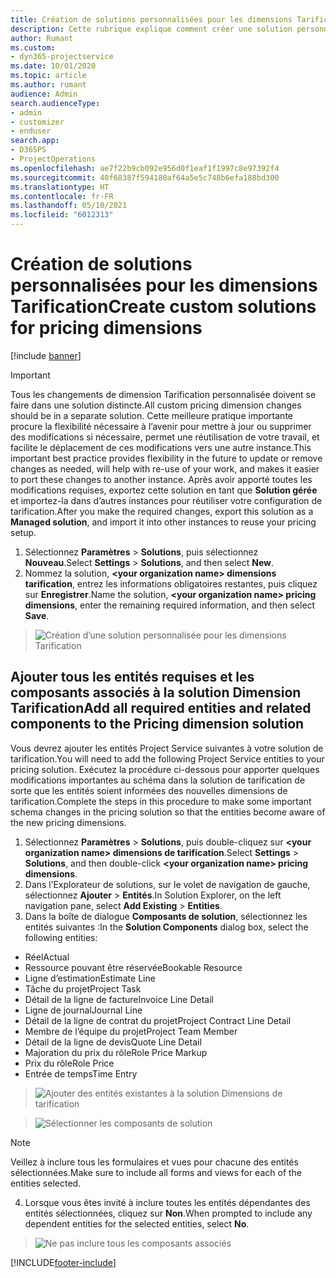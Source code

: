 ```yaml
---
title: Création de solutions personnalisées pour les dimensions Tarification
description: Cette rubrique explique comment créer une solution personnalisée lors de la création de dimensions Tarification personnalisées.
author: Rumant
ms.custom:
- dyn365-projectservice
ms.date: 10/01/2020
ms.topic: article
ms.author: rumant
audience: Admin
search.audienceType:
- admin
- customizer
- enduser
search.app:
- D365PS
- ProjectOperations
ms.openlocfilehash: ae7f22b9cb092e956d0f1eaf1f1997c8e97392f4
ms.sourcegitcommit: 40f68387f594180af64a5e5c748b6efa188bd300
ms.translationtype: HT
ms.contentlocale: fr-FR
ms.lasthandoff: 05/10/2021
ms.locfileid: "6012313"
---
```

# <a name="create-custom-solutions-for-pricing-dimensions"></a><span data-ttu-id="581a6-103">Création de solutions personnalisées pour les dimensions Tarification</span><span class="sxs-lookup"><span data-stu-id="581a6-103">Create custom solutions for pricing dimensions</span></span>

[!include [banner](../includes/psa-now-project-operations.md)]

> [!IMPORTANT]
> <span data-ttu-id="581a6-104">Tous les changements de dimension Tarification personnalisée doivent se faire dans une solution distincte.</span><span class="sxs-lookup"><span data-stu-id="581a6-104">All custom pricing dimension changes should be in a separate solution.</span></span> <span data-ttu-id="581a6-105">Cette meilleure pratique importante procure la flexibilité nécessaire à l’avenir pour mettre à jour ou supprimer des modifications si nécessaire, permet une réutilisation de votre travail, et facilite le déplacement de ces modifications vers une autre instance.</span><span class="sxs-lookup"><span data-stu-id="581a6-105">This important best practice provides flexibility in the future to update or remove changes as needed, will help with re-use of your work, and makes it easier to port these changes to another instance.</span></span> <span data-ttu-id="581a6-106">Après avoir apporté toutes les modifications requises, exportez cette solution en tant que **Solution gérée** et importez-la dans d’autres instances pour réutiliser votre configuration de tarification.</span><span class="sxs-lookup"><span data-stu-id="581a6-106">After you make the required changes, export this solution as a **Managed solution**, and import it into other instances to reuse your pricing setup.</span></span>

1. <span data-ttu-id="581a6-107">Sélectionnez **Paramètres** > **Solutions**, puis sélectionnez **Nouveau**.</span><span class="sxs-lookup"><span data-stu-id="581a6-107">Select **Settings** > **Solutions**, and then select **New**.</span></span> 
2. <span data-ttu-id="581a6-108">Nommez la solution, **\<your organization name> dimensions tarification**, entrez les informations obligatoires restantes, puis cliquez sur **Enregistrer**.</span><span class="sxs-lookup"><span data-stu-id="581a6-108">Name the solution, **\<your organization name> pricing dimensions**, enter the remaining required information, and then select **Save**.</span></span>

> ![Création d’une solution personnalisée pour les dimensions Tarification](media/Creation-of-custom-pricing-dimension-solution.PNG)
  
## <a name="add-all-required-entities-and-related-components-to-the-pricing-dimension-solution"></a><span data-ttu-id="581a6-110">Ajouter tous les entités requises et les composants associés à la solution Dimension Tarification</span><span class="sxs-lookup"><span data-stu-id="581a6-110">Add all required entities and related components to the Pricing dimension solution</span></span>
<span data-ttu-id="581a6-111">Vous devrez ajouter les entités Project Service suivantes à votre solution de tarification.</span><span class="sxs-lookup"><span data-stu-id="581a6-111">You will need to add the following Project Service entities to your pricing solution.</span></span> <span data-ttu-id="581a6-112">Exécutez la procédure ci-dessous pour apporter quelques modifications importantes au schéma dans la solution de tarification de sorte que les entités soient informées des nouvelles dimensions de tarification.</span><span class="sxs-lookup"><span data-stu-id="581a6-112">Complete the steps in this procedure to make some important schema changes in the pricing solution so that the entities become aware of the new pricing dimensions.</span></span>

1. <span data-ttu-id="581a6-113">Sélectionnez **Paramètres** > **Solutions**, puis double-cliquez sur **\<your organization name> dimensions de tarification**.</span><span class="sxs-lookup"><span data-stu-id="581a6-113">Select **Settings** > **Solutions**, and then double-click **\<your organization name> pricing dimensions**.</span></span> 
2. <span data-ttu-id="581a6-114">Dans l’Explorateur de solutions, sur le volet de navigation de gauche, sélectionnez **Ajouter** > **Entités**.</span><span class="sxs-lookup"><span data-stu-id="581a6-114">In Solution Explorer, on the left navigation pane, select **Add Existing** > **Entities**.</span></span>
3. <span data-ttu-id="581a6-115">Dans la boîte de dialogue **Composants de solution**, sélectionnez les entités suivantes :</span><span class="sxs-lookup"><span data-stu-id="581a6-115">In the **Solution Components** dialog box, select the following entities:</span></span>

- <span data-ttu-id="581a6-116">Réel</span><span class="sxs-lookup"><span data-stu-id="581a6-116">Actual</span></span>
- <span data-ttu-id="581a6-117">Ressource pouvant être réservée</span><span class="sxs-lookup"><span data-stu-id="581a6-117">Bookable Resource</span></span>
- <span data-ttu-id="581a6-118">Ligne d’estimation</span><span class="sxs-lookup"><span data-stu-id="581a6-118">Estimate Line</span></span>
- <span data-ttu-id="581a6-119">Tâche du projet</span><span class="sxs-lookup"><span data-stu-id="581a6-119">Project Task</span></span>
- <span data-ttu-id="581a6-120">Détail de la ligne de facture</span><span class="sxs-lookup"><span data-stu-id="581a6-120">Invoice Line Detail</span></span>
- <span data-ttu-id="581a6-121">Ligne de journal</span><span class="sxs-lookup"><span data-stu-id="581a6-121">Journal Line</span></span>
- <span data-ttu-id="581a6-122">Détail de la ligne de contrat du projet</span><span class="sxs-lookup"><span data-stu-id="581a6-122">Project Contract Line Detail</span></span>
- <span data-ttu-id="581a6-123">Membre de l’équipe du projet</span><span class="sxs-lookup"><span data-stu-id="581a6-123">Project Team Member</span></span>
- <span data-ttu-id="581a6-124">Détail de la ligne de devis</span><span class="sxs-lookup"><span data-stu-id="581a6-124">Quote Line Detail</span></span>
- <span data-ttu-id="581a6-125">Majoration du prix du rôle</span><span class="sxs-lookup"><span data-stu-id="581a6-125">Role Price Markup</span></span>
- <span data-ttu-id="581a6-126">Prix du rôle</span><span class="sxs-lookup"><span data-stu-id="581a6-126">Role Price</span></span> 
- <span data-ttu-id="581a6-127">Entrée de temps</span><span class="sxs-lookup"><span data-stu-id="581a6-127">Time Entry</span></span> 

> ![Ajouter des entités existantes à la solution Dimensions de tarification](media/Existing-entities-to-PD-solution.png)

> ![Sélectionner les composants de solution](media/Dimension-Components.png)

> [!NOTE]
> <span data-ttu-id="581a6-130">Veillez à inclure tous les formulaires et vues pour chacune des entités sélectionnées.</span><span class="sxs-lookup"><span data-stu-id="581a6-130">Make sure to include all forms and views for each of the entities selected.</span></span>

4. <span data-ttu-id="581a6-131">Lorsque vous êtes invité à inclure toutes les entités dépendantes des entités sélectionnées, cliquez sur **Non**.</span><span class="sxs-lookup"><span data-stu-id="581a6-131">When prompted to include any dependent entities for the selected entities, select **No**.</span></span>

> ![Ne pas inclure tous les composants associés](media/Do-not-include-required.png)




[!INCLUDE[footer-include](../includes/footer-banner.md)]